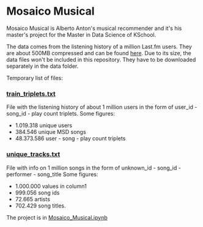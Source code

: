 # Mosaico Musical

Mosaico Musical is Alberto Anton's musical recommender and it's his master's project for the Master in Data Science of KSchool.

The data comes from the listening history of a million Last.fm users. They are about 500MB compressed and can be found [here](http://labrosa.ee.columbia.edu/millionsong/sites/default/files/challenge/train_triplets.txt.zip). Due to its size, the data files won't be included in this repository. They have to be downloaded separately in the data folder.

Temporary list of files:

### [train_triplets.txt](http://labrosa.ee.columbia.edu/millionsong/sites/default/files/challenge/train_triplets.txt.zip)
File with the listening history of about 1 million users in the form of user_id - song_id - play count triplets.
Some figures:
* 1.019.318 unique users
* 384.546 unique MSD songs
* 48.373.586 user - song - play count triplets

### [unique_tracks.txt](http://labrosa.ee.columbia.edu/millionsong/sites/default/files/AdditionalFiles/unique_tracks.txt)
File with info on 1 million songs in the form of unknown_id - song_id - performer - song_title
Some figures:
* 1.000.000 values in column1
* 999.056 song ids
* 72.665 artists
* 702.429 song titles.


The project is in [Mosaico_Musical.ipynb](https://github.com/Albertoantonperez/mosaico_musical/blob/master/Mosaico_Musical.ipynb)
 
